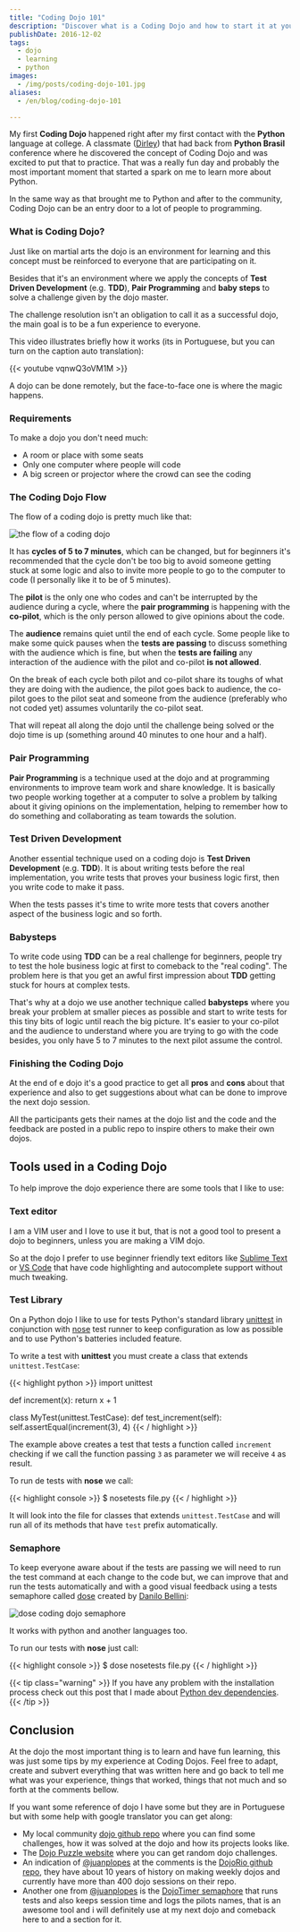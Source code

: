 ```yaml
---
title: "Coding Dojo 101"
description: "Discover what is a Coding Dojo and how to start it at you college or at you local community"
publishDate: 2016-12-02
tags:
  - dojo
  - learning
  - python
images:
  - /img/posts/coding-dojo-101.jpg
aliases:
  - /en/blog/coding-dojo-101

---
```


My first **Coding Dojo** happened right after my first contact with the **Python** language at college. A classmate ([Dirley](https://github.com/ravishi)) that had back from **Python Brasil** conference where he discovered the concept of Coding Dojo and was excited to put that to practice. That was a really fun day and probably the most important moment that started a spark on me to learn more about Python.

In the same way as that brought me to Python and after to the community, Coding Dojo can be an entry door to a lot of people to programming.

### What is Coding Dojo?

Just like on martial arts the dojo is an environment for learning and this concept must be reinforced to everyone that are participating on it.

Besides that it's an environment where we apply the concepts of **Test Driven Development** (e.g. **TDD**), **Pair Programming** and **baby steps** to solve a challenge given by the dojo master.

The challenge resolution isn't an obligation to call it as a successful dojo, the main goal is to be a fun experience to everyone.

This video illustrates briefly how it works (its in Portuguese, but you can turn on the caption auto translation):

{{< youtube vqnwQ3oVM1M >}}

A dojo can be done remotely, but the face-to-face one is where the magic happens.

### Requirements

To make a dojo you don't need much:

- A room or place with some seats
- Only one computer where people will code
- A big screen or projector where the crowd can see the coding

### The Coding Dojo Flow

The flow of a coding dojo is pretty much like that:

![the flow of a coding dojo](assets/flow.jpg)

It has **cycles of 5 to 7 minutes**, which can be changed, but for beginners it's recommended that the cycle don't be too big to avoid someone getting stuck at some logic and also to invite more people to go to the computer to code (I personally like it to be of 5 minutes).

The **pilot** is the only one who codes and can't be interrupted by the audience during a cycle, where the **pair programming** is happening with the **co-pilot**, which is the only person allowed to give opinions about the code.

The **audience** remains quiet until the end of each cycle. Some people like to make some quick pauses when the **tests are passing** to discuss something with the audience which is fine, but when the **tests are failing** any interaction of the audience with the pilot and co-pilot **is not allowed**.

On the break of each cycle both pilot and co-pilot share its toughs of what they are doing with the audience, the pilot goes back to audience, the co-pilot goes to the pilot seat and someone from the audience (preferably who not coded yet)  assumes voluntarily the co-pilot seat.

That will repeat all along the dojo until the challenge being solved or the dojo time is up (something around 40 minutes to one hour and a half).

### Pair Programming

**Pair Programming** is a technique used at the dojo and at programming environments to improve team work and share knowledge. It is basically two people working together at a computer to solve a problem by talking about it giving opinions on the implementation, helping to remember how to do something and collaborating as team towards the solution.

### Test Driven Development

Another essential technique used on a coding dojo is **Test Driven Development** (e.g. **TDD**). It is about writing tests before the real implementation, you write tests that proves your business logic first, then you write code to make it pass.

When the tests passes it's time to write more tests that covers another aspect of the business logic and so forth.

### Babysteps

To write code using **TDD** can be a real challenge for beginners, people try to test the hole business logic at first to comeback to the "real coding".  The problem here is that you get an awful  first impression about **TDD** getting stuck for hours at complex tests.

That's why at a dojo we use another technique called **babysteps** where you break your problem at smaller pieces as possible and start to write tests for this tiny bits of logic until reach the big picture. It's easier to your co-pilot and the audience to understand where you are trying to go with the code besides, you only have 5 to 7 minutes to the next pilot assume the control.

### Finishing the Coding Dojo

At the end of e dojo it's a good practice to get all **pros** and **cons** about that experience and also to get suggestions about what can be done to improve the next dojo session.

All the participants gets their names at the dojo list and the code and the feedback are posted in a public repo to inspire others to make their own dojos.

## Tools used in a Coding Dojo

To help improve the dojo experience there are some tools that I like to use:

### Text editor

I am a VIM user and I love to use it but, that is not a good tool to present a dojo to beginners, unless you are making a VIM dojo.

So at the dojo I prefer to use beginner friendly text editors like [Sublime Text](https://www.sublimetext.com/) or [VS Code](https://code.visualstudio.com/) that have code highlighting and autocomplete support without much tweaking.

### Test Library

On a Python dojo I like to use for tests Python's standard library [unittest](https://docs.python.org/3/library/unittest.html) in conjunction with [nose](https://nose.readthedocs.io/en/latest/) test runner to keep configuration as low as possible and to use Python's batteries included feature.

To write a test with **unittest** you must create a class that extends `unittest.TestCase`:

{{< highlight python >}}
import unittest

def increment(x):
    return x + 1

class MyTest(unittest.TestCase):
    def test_increment(self):
        self.assertEqual(increment(3), 4)
{{< / highlight >}}

The example above creates a test that tests a function called `increment` checking if we call the function passing `3` as parameter we will receive `4` as result.

To run de tests with **nose** we call:

{{< highlight console >}}
$ nosetests file.py
{{< / highlight >}}

It will look into the file for classes that extends `unittest.TestCase` and will run all of its methods that have `test` prefix automatically.

### Semaphore

To keep everyone aware about if the tests are passing we will need to run the test command at each change to the code but, we can improve that and run the tests automatically and with a good visual feedback using a tests semaphore called [dose](https://github.com/danilobellini/dose) created by [Danilo Bellini](https://twitter.com/danilobellini):

![dose coding dojo semaphore](assets/dose.png)

It works with python and another languages too.

To run our tests with **nose** just call:

{{< highlight console >}}
$ dose nosetests file.py
{{< / highlight >}}

{{< tip class="warning" >}}
If you have any problem with the installation process check out this post that I made about [Python dev dependencies](/blog/tldr-python-dev-dependencies-on-ubuntu/).
{{< /tip >}}

## Conclusion

At the dojo the most important thing is to learn and have fun learning, this was just some tips by my experience at Coding Dojos. Feel free to adapt, create and subvert everything that was written here and go back to tell me what was your experience, things that worked, things that not much and so forth at the comments bellow.

If you want some reference of dojo I have some but they are in Portuguese but with some help with google translator you can get along:

- My local community [dojo github repo](https://github.com/grupydf/dojos) where you can find some challenges, how it was solved at the dojo and how its projects looks like.
- The [Dojo Puzzle website](http://dojopuzzles.com/) where you can get random dojo challenges.
- An indication of [@juanplopes](https://twitter.com/juanplopes) at the comments is the [DojoRio github repo](https://github.com/dojorio/dojo-centro), they have about 10 years of history on making weekly dojos and currently have more than 400 dojo sessions on their repo.
- Another one from [@juanplopes](https://twitter.com/juanplopes) is the [DojoTimer semaphore](https://github.com/juanplopes/dojotimer) that runs tests and also keeps session time and logs the pilots names, that is an awesome tool and i will definitely use at my next dojo and comeback here to and a section for it.
